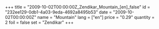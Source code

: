 +++
title = "2009-10-02T00:00:00Z_Zendikar_Mountain_[en]_false"
id = "232ee129-0db1-4a03-9eda-4692a8495b53"
date = "2009-10-02T00:00:00Z"
name = "Mountain"
lang = ["en"]
price = "0.29"
quantity = 2
foil = false
set = "Zendikar"
+++
